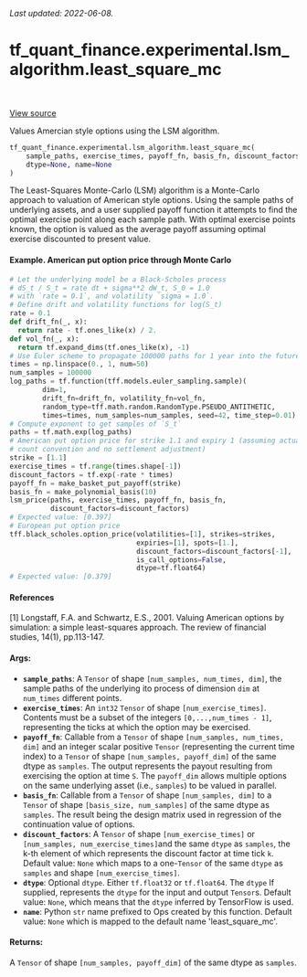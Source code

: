 <!--
This file is generated by a tool. Do not edit directly.
For open-source contributions the docs will be updated automatically.
-->

*Last updated: 2022-06-08.*

<div itemscope itemtype="http://developers.google.com/ReferenceObject">
<meta itemprop="name" content="tf_quant_finance.experimental.lsm_algorithm.least_square_mc" />
<meta itemprop="path" content="Stable" />
</div>

# tf_quant_finance.experimental.lsm_algorithm.least_square_mc

<!-- Insert buttons and diff -->

<table class="tfo-notebook-buttons tfo-api" align="left">
</table>

<a target="_blank" href="https://github.com/google/tf-quant-finance/blob/master/tf_quant_finance/experimental/lsm_algorithm/lsm.py">View source</a>



Values Amercian style options using the LSM algorithm.

```python
tf_quant_finance.experimental.lsm_algorithm.least_square_mc(
    sample_paths, exercise_times, payoff_fn, basis_fn, discount_factors=None,
    dtype=None, name=None
)
```



<!-- Placeholder for "Used in" -->

The Least-Squares Monte-Carlo (LSM) algorithm is a Monte-Carlo approach to
valuation of American style options. Using the sample paths of underlying
assets, and a user supplied payoff function it attempts to find the optimal
exercise point along each sample path. With optimal exercise points known,
the option is valued as the average payoff assuming optimal exercise
discounted to present value.

#### Example. American put option price through Monte Carlo
```python
# Let the underlying model be a Black-Scholes process
# dS_t / S_t = rate dt + sigma**2 dW_t, S_0 = 1.0
# with `rate = 0.1`, and volatility `sigma = 1.0`.
# Define drift and volatility functions for log(S_t)
rate = 0.1
def drift_fn(_, x):
  return rate - tf.ones_like(x) / 2.
def vol_fn(_, x):
  return tf.expand_dims(tf.ones_like(x), -1)
# Use Euler scheme to propagate 100000 paths for 1 year into the future
times = np.linspace(0., 1, num=50)
num_samples = 100000
log_paths = tf.function(tff.models.euler_sampling.sample)(
        dim=1,
        drift_fn=drift_fn, volatility_fn=vol_fn,
        random_type=tff.math.random.RandomType.PSEUDO_ANTITHETIC,
        times=times, num_samples=num_samples, seed=42, time_step=0.01)
# Compute exponent to get samples of `S_t`
paths = tf.math.exp(log_paths)
# American put option price for strike 1.1 and expiry 1 (assuming actual day
# count convention and no settlement adjustment)
strike = [1.1]
exercise_times = tf.range(times.shape[-1])
discount_factors = tf.exp(-rate * times)
payoff_fn = make_basket_put_payoff(strike)
basis_fn = make_polynomial_basis(10)
lsm_price(paths, exercise_times, payoff_fn, basis_fn,
          discount_factors=discount_factors)
# Expected value: [0.397]
# European put option price
tff.black_scholes.option_price(volatilities=[1], strikes=strikes,
                               expiries=[1], spots=[1.],
                               discount_factors=discount_factors[-1],
                               is_call_options=False,
                               dtype=tf.float64)
# Expected value: [0.379]
```
#### References

[1] Longstaff, F.A. and Schwartz, E.S., 2001. Valuing American options by
simulation: a simple least-squares approach. The review of financial studies,
14(1), pp.113-147.

#### Args:


* <b>`sample_paths`</b>: A `Tensor` of shape `[num_samples, num_times, dim]`, the
  sample paths of the underlying ito process of dimension `dim` at
  `num_times` different points.
* <b>`exercise_times`</b>: An `int32` `Tensor` of shape `[num_exercise_times]`.
  Contents must be a subset of the integers `[0,...,num_times - 1]`,
  representing the ticks at which the option may be exercised.
* <b>`payoff_fn`</b>: Callable from a `Tensor` of shape `[num_samples, num_times, dim]`
  and an integer scalar positive `Tensor` (representing the current time
  index) to a `Tensor` of shape `[num_samples, payoff_dim]`
  of the same dtype as `samples`. The output represents the payout resulting
  from exercising the option at time `S`. The `payoff_dim` allows multiple
  options on the same underlying asset (i.e., `samples`) to be valued in
  parallel.
* <b>`basis_fn`</b>: Callable from a `Tensor` of shape `[num_samples, dim]` to a
  `Tensor` of shape `[basis_size, num_samples]` of the same dtype as
  `samples`. The result being the design matrix used in regression of the
  continuation value of options.
* <b>`discount_factors`</b>: A `Tensor` of shape `[num_exercise_times]` or
  `[num_samples, num_exercise_times]`and the same `dtype` as `samples`,
  the k-th element of which represents the discount factor at time tick `k`.
  Default value: `None` which maps to a one-`Tensor` of the same `dtype`
    as `samples` and shape `[num_exercise_times]`.
* <b>`dtype`</b>: Optional `dtype`. Either `tf.float32` or `tf.float64`. The `dtype`
  If supplied, represents the `dtype` for the input and output `Tensor`s.
  Default value: `None`, which means that the `dtype` inferred by TensorFlow
  is used.
* <b>`name`</b>: Python `str` name prefixed to Ops created by this function.
  Default value: `None` which is mapped to the default name
  'least_square_mc'.

#### Returns:

A `Tensor` of shape `[num_samples, payoff_dim]` of the same dtype as
`samples`.

